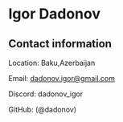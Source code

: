 # Igor Dadonov

## **Contact information**
Location: Baku,Azerbaijan


Email: dadonov.igor@gmail.com

Discord: dadonov_igor

GitHub: (@dadonov)

